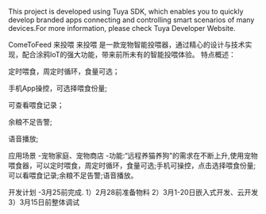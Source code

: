 This project is developed using Tuya SDK, which enables you to quickly develop branded apps connecting and controlling smart scenarios of many devices.For more information, please check Tuya Developer Website.

ComeToFeed 来投喂
来投喂
是一款宠物智能投喂器，通过精心的设计与技术实现，配合涂鸦IoT的强大功能，带来前所未有的智能投喂体验。
特点概述：

定时喂食，周定时循环，食量可选；

手机App操控，可选择喂食份量;

可查看喂食记录；

余粮不足告警;

语音播放;

应用场景
-宠物家庭、宠物商店
-功能:“远程养猫养狗”的需求在不断上升,使用宠物喂食器，可以定时喂食，周定时循环，食量可选;手机可操控，点击选择喂食份量;可以看喂食记录;余粮不足告警;语音播放。

开发计划
-3月25前完成.
1）2月28前准备物料
2）3月1-20日嵌入式开发、云开发
3）3月15日前整体调试
